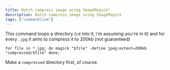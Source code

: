 ```yaml
---
title: Batch compress image using ImageMagick!
description: Batch compress image using ImageMagick
tags: ["commandline"]
---
```


This command loops a directory (`cd` into it, i'm assuming you're in it) and for every `.jpg` it aims to compress it to 200kb (not guaranteed)

```console
for file in *.jpg; do magick "$file" -define jpeg:extent=200kb "compressed/$file" done;
```

Make a `compressed` directory first, of course.
